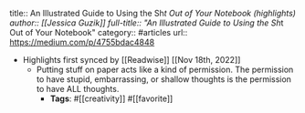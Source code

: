 title:: An Illustrated Guide to Using the Sh*t Out of Your Notebook (highlights)
author:: [[Jessica Guzik]]
full-title:: "An Illustrated Guide to Using the Sh*t Out of Your Notebook"
category:: #articles
url:: https://medium.com/p/4755bdac4848

- Highlights first synced by [[Readwise]] [[Nov 18th, 2022]]
	- Putting stuff on paper acts like a kind of permission. The permission to have stupid, embarrassing, or shallow thoughts is the permission to have ALL thoughts.
		- **Tags**: #[[creativity]] #[[favorite]]